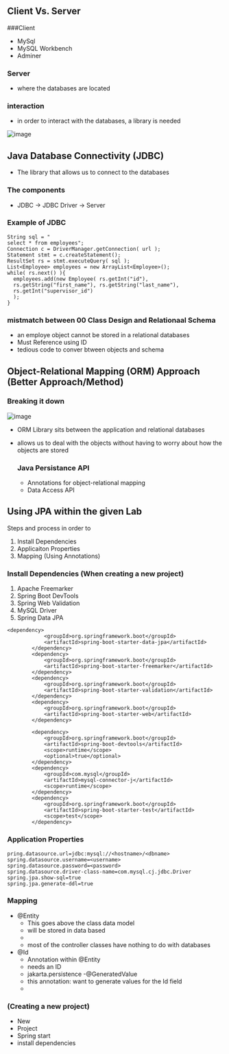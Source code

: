 ## Client Vs. Server
###Client
- MySql
- MySQL Workbench
- Adminer 

### Server
- where the databases are located


### interaction
- in order to interact with the databases, a library is needed

![image](https://github.com/Joshua-Soteras/Website-/assets/100913169/116deb77-bbc5-4321-87f0-e453bbb04b0e)


## Java Database Connectivity (JDBC) 
- The library that allows us to connect to the databases

### The components
- JDBC -> JDBC Driver -> Server

### Example of JDBC
```
String sql = "
select * from employees";
Connection c = DriverManager.getConnection( url );
Statement stmt = c.createStatement();
ResultSet rs = stmt.executeQuery( sql );
List<Employee> employees = new ArrayList<Employee>();
while( rs.next() ){
  employees.add(new Employee( rs.getInt("id"),
  rs.getString("first_name"), rs.getString("last_name"),
  rs.getInt("supervisor_id")
  );
}
``` 

### mistmatch between 00 Class Design and Relationaal Schema
- an employe object cannot be stored in a relational databases 
- Must Reference using ID
- tedious code to conver btween objects and schema


## Object-Relational Mapping (ORM) Approach (Better Approach/Method) 
### Breaking it down
![image](https://github.com/Joshua-Soteras/Website-/assets/100913169/d834f3f6-a3ad-45b1-828a-a257a426d8bb)

- ORM Library sits between the application and relational databases
- allows us to deal with the objects without having to worry about how the objects are stored

  ### Java Persistance API
  - Annotations for object-relational mapping
  - Data Access API
 
## Using JPA within the given Lab
Steps and process in order to 
1. Install Dependencies
2. Applicaiton Properties
3. Mapping (Using Annotations) 

### Install Dependencies (When creating a new project) 
1. Apache Freemarker
2. Spring Boot DevTools
3. Spring Web Validation
5. MySQL Driver
6. Spring Data JPA

```
<dependency>
			<groupId>org.springframework.boot</groupId>
			<artifactId>spring-boot-starter-data-jpa</artifactId>
		</dependency>
		<dependency>
			<groupId>org.springframework.boot</groupId>
			<artifactId>spring-boot-starter-freemarker</artifactId>
		</dependency>
		<dependency>
			<groupId>org.springframework.boot</groupId>
			<artifactId>spring-boot-starter-validation</artifactId>
		</dependency>
		<dependency>
			<groupId>org.springframework.boot</groupId>
			<artifactId>spring-boot-starter-web</artifactId>
		</dependency>

		<dependency>
			<groupId>org.springframework.boot</groupId>
			<artifactId>spring-boot-devtools</artifactId>
			<scope>runtime</scope>
			<optional>true</optional>
		</dependency>
		<dependency>
			<groupId>com.mysql</groupId>
			<artifactId>mysql-connector-j</artifactId>
			<scope>runtime</scope>
		</dependency>
		<dependency>
			<groupId>org.springframework.boot</groupId>
			<artifactId>spring-boot-starter-test</artifactId>
			<scope>test</scope>
		</dependency>
```

### Application Properties 

```
pring.datasource.url=jdbc:mysql://<hostname>/<dbname>
spring.datasource.username=<username>
spring.datasource.password=<password>
spring.datasource.driver-class-name=com.mysql.cj.jdbc.Driver
spring.jpa.show-sql=true
spring.jpa.generate-ddl=true
```

### Mapping 
- @Entity
  - This goes above the class data model
  - will be stored in data based
  - 
  - most of the controller classes have nothing to do with databases
- @Id
  - Annotation within @Entity
  - needs an ID
  - jakarta.persistence
-@GeneratedValue
  - this annotation: want to generate values for the Id field
  - 

### (Creating a new project) 
- New
- Project
- Spring start
-  install dependencies



   
